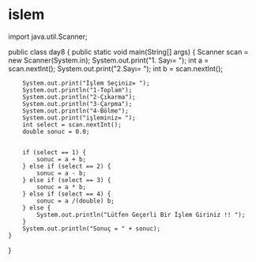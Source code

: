 # islem
import java.util.Scanner;

public class day8 {
    public static void main(String[] args) {
        Scanner scan = new Scanner(System.in);
        System.out.print("1. Sayı= ");
        int a = scan.nextInt();
        System.out.print("2.Sayı= ");
        int b = scan.nextInt();

        System.out.print("İşlem Seçiniz= ");
        System.out.println("1-Toplam");
        System.out.println("2-Çıkarma");
        System.out.println("3-Çarpma");
        System.out.println("4-Bölme");
        System.out.print("işleminiz= ");
        int select = scan.nextInt();
        double sonuc = 0.0;


        if (select == 1) {
            sonuc = a + b;
        } else if (select == 2) {
            sonuc = a - b;
        } else if (select == 3) {
            sonuc = a * b;
        } else if (select == 4) {
            sonuc = a /(double) b;
        } else {
            System.out.println("Lütfen Geçerli Bir İşlem Giriniz !! ");
        }
        System.out.println("Sonuç = " + sonuc);
    }
}
